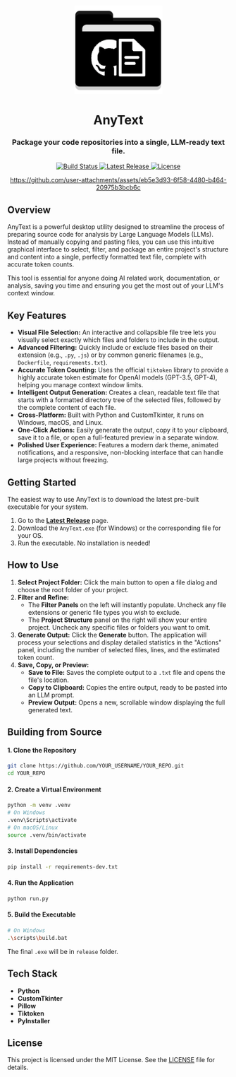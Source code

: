 <p align="center">
  <img src="assets/logo.png" alt="AnyText Logo" width="200">
</p>


<h1 align="center">AnyText</h1>

<h3 align="center">Package your code repositories into a single, LLM-ready text file.</h3>

<p align="center">
  <a href="https://github.com/Ali-Kabbadj/AnyText/actions/workflows/release.yml">
    <img src="https://github.com/Ali-Kabbadj/AnyText/actions/workflows/release.yml/badge.svg" alt="Build Status">
  </a>
  <a href="https://github.com/Ali-Kabbadj/AnyText/releases/latest">
    <img src="https://img.shields.io/github/v/release/Ali-Kabbadj/AnyText" alt="Latest Release">
  </a>
  <a href="https://github.com/Ali-Kabbadj/AnyText/blob/main/LICENSE">
    <img src="https://img.shields.io/badge/license-MIT-blue.svg" alt="License">
  </a>
</p>

<div align="center">
  


https://github.com/user-attachments/assets/eb5e3d93-6f58-4480-b464-20975b3bcb6c



</div>

## Overview

AnyText is a powerful desktop utility designed to streamline the process of preparing source code for analysis by Large Language Models (LLMs). Instead of manually copying and pasting files, you can use this intuitive graphical interface to select, filter, and package an entire project's structure and content into a single, perfectly formatted text file, complete with accurate token counts.

This tool is essential for anyone doing AI related work, documentation, or analysis, saving you time and ensuring you get the most out of your LLM's context window.

## Key Features

- **Visual File Selection:** An interactive and collapsible file tree lets you visually select exactly which files and folders to include in the output.
- **Advanced Filtering:** Quickly include or exclude files based on their extension (e.g., `.py`, `.js`) or by common generic filenames (e.g., `Dockerfile`, `requirements.txt`).
- **Accurate Token Counting:** Uses the official `tiktoken` library to provide a highly accurate token estimate for OpenAI models (GPT-3.5, GPT-4), helping you manage context window limits.
- **Intelligent Output Generation:** Creates a clean, readable text file that starts with a formatted directory tree of the selected files, followed by the complete content of each file.
- **Cross-Platform:** Built with Python and CustomTkinter, it runs on Windows, macOS, and Linux.
- **One-Click Actions:** Easily generate the output, copy it to your clipboard, save it to a file, or open a full-featured preview in a separate window.
- **Polished User Experience:** Features a modern dark theme, animated notifications, and a responsive, non-blocking interface that can handle large projects without freezing.

## Getting Started

The easiest way to use AnyText is to download the latest pre-built executable for your system.

1.  Go to the [**Latest Release**](https://github.com/Ali-Kabbadj/AnyText/releases/latest) page.
2.  Download the `AnyText.exe` (for Windows) or the corresponding file for your OS.
3.  Run the executable. No installation is needed!

## How to Use

1.  **Select Project Folder:** Click the main button to open a file dialog and choose the root folder of your project.
2.  **Filter and Refine:**
    - The **Filter Panels** on the left will instantly populate. Uncheck any file extensions or generic file types you wish to exclude.
    - The **Project Structure** panel on the right will show your entire project. Uncheck any specific files or folders you want to omit.
3.  **Generate Output:** Click the **Generate** button. The application will process your selections and display detailed statistics in the "Actions" panel, including the number of selected files, lines, and the estimated token count.
4.  **Save, Copy, or Preview:**
    - **Save to File:** Saves the complete output to a `.txt` file and opens the file's location.
    - **Copy to Clipboard:** Copies the entire output, ready to be pasted into an LLM prompt.
    - **Preview Output:** Opens a new, scrollable window displaying the full generated text.

## Building from Source

#### 1. Clone the Repository

```bash
git clone https://github.com/YOUR_USERNAME/YOUR_REPO.git
cd YOUR_REPO
```

#### 2. Create a Virtual Environment

```bash
python -m venv .venv
# On Windows
.venv\Scripts\activate
# On macOS/Linux
source .venv/bin/activate
```

#### 3. Install Dependencies

```bash
pip install -r requirements-dev.txt
```

#### 4. Run the Application

```bash
python run.py
```

#### 5. Build the Executable

```bash
# On Windows
.\scripts\build.bat
```

The final `.exe` will be in `release` folder.

## Tech Stack

- **Python**
- **CustomTkinter**
- **Pillow**
- **Tiktoken**
- **PyInstaller**

## License

This project is licensed under the MIT License. See the [LICENSE](LICENSE) file for details.
